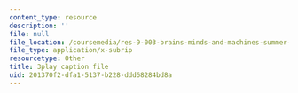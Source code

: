 ```yaml
---
content_type: resource
description: ''
file: null
file_location: /coursemedia/res-9-003-brains-minds-and-machines-summer-course-summer-2015/201370f2dfa15137b228ddd68284bd8a_7BAChnLg8Co.vtt
file_type: application/x-subrip
resourcetype: Other
title: 3play caption file
uid: 201370f2-dfa1-5137-b228-ddd68284bd8a
---
```


